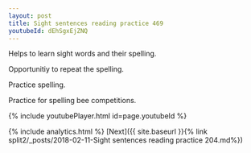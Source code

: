 ```yaml
---
layout: post
title: Sight sentences reading practice 469
youtubeId: dEhSgxEjZNQ
---
```

 
 
Helps to learn sight words and their spelling.

Opportunitiy to repeat the spelling. 

Practice spelling. 
 
Practice for spelling bee competitions. 
 
{% include youtubePlayer.html id=page.youtubeId %}
 
 
{% include analytics.html %} 
[Next]({{ site.baseurl }}{% link  split2/_posts/2018-02-11-Sight sentences reading practice 204.md%})
 
